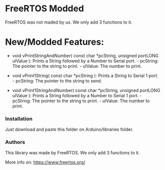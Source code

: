 # FreeRTOS Modded
FreeRTOS was not maded by us. We only add 3 functions to it.

# New/Modded Features:

  - void vPrintStringAndNumber( const char *pcString, unsigned portLONG ulValue ): Prints a String followed by a Number to Serial port.
        - pcString: The pointer to the string to print.
        - ulValue: The number to print.

  - void vPrint1String( const char *pcString ): Prints a String to Serial 1 port.
        - pcString: The pointer to the string to send.


  - void vPrint1StringAndNumber( const char *pcString, unsigned portLONG ulValue ): Prints a String followed by a Number to Serial 1 port.
        - pcString: The pointer to the string to print.
        - ulValue: The number to print.


### Installation
Just download and paste this folder on Arduino/libraries folder.


### Authors
This library was made by FreeRTOS. We only add 3 functions to it.

More info on: https://www.freertos.org/

